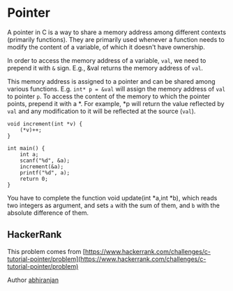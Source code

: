 # Pointer

A pointer in C is a way to share a memory address among different contexts (primarily functions). They are primarily used whenever a function needs to modify the content of a variable, of which it doesn't have ownership. 

In order to access the memory address of a variable, `val`, we need to prepend it with `&` sign. E.g., &val returns the memory address of `val`. 

This memory address is assigned to a pointer and can be shared among various functions. E.g. `int* p = &val` will assign the memory address of `val` to pointer `p`. To access the content of the memory to which the pointer points, prepend it with a *. For example, *p will return the value reflected by `val` and any modification to it will be reflected at the source (`val`).

```
void increment(int *v) {
    (*v)++;
}

int main() {
    int a;
    scanf("%d", &a);
    increment(&a);
    printf("%d", a);
    return 0;
}
```

You have to complete the function void update(int *a,int *b), which reads two integers as argument, and sets `a` with the sum of them, and `b` with the absolute difference of them.

## HackerRank

This problem comes from [https://www.hackerrank.com/challenges/c-tutorial-pointer/problem](https://www.hackerrank.com/challenges/c-tutorial-pointer/problem)

Author [abhiranjan](https://www.hackerrank.com/abhiranjan)